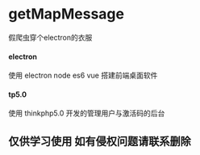# getMapMessage
假爬虫穿个electron的衣服

#### electron
使用 electron node es6 vue 搭建前端桌面软件

#### tp5.0
使用 thinkphp5.0 开发的管理用户与激活码的后台

## 仅供学习使用 如有侵权问题请联系删除

